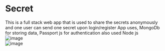 # Secret

This is a full stack web app that is used to share the secrets anonymously and one user can send one secret upon login/register
App uses, MongoDb for storing data, Passport js for authentication also used Node js
<br/>
![image](https://user-images.githubusercontent.com/99763743/197290151-e7ddad1b-98bf-4e15-b9c1-cdb02fbf13ef.png)
<br/>
![image](https://user-images.githubusercontent.com/99763743/197290193-545f407e-e171-4bf8-8708-78fb39099bfc.png)
<br/>
